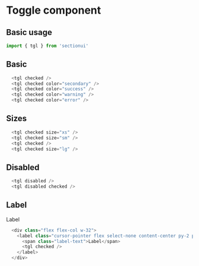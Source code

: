 # Toggle component

## Basic usage

```ts
import { tgl } from 'sectionui'
```

## Basic

<div class="flex flex-wrap items-center gap-3">
  <tgl checked />
  <tgl checked color="secondary" />
  <tgl checked color="success" />
  <tgl checked color="warning" />
  <tgl checked color="error" />
</div>

```ts
  <tgl checked />
  <tgl checked color="secondary" />
  <tgl checked color="success" />
  <tgl checked color="warning" />
  <tgl checked color="error" />
```

## Sizes

<div class="flex flex-wrap items-center gap-3">
  <tgl checked size="xs" />
  <tgl checked size="sm" />
  <tgl checked />
  <tgl checked size="lg" />
</div>

```ts
  <tgl checked size="xs" />
  <tgl checked size="sm" />
  <tgl checked />
  <tgl checked size="lg" />
```

## Disabled

<div class="flex flex-wrap items-center gap-3">
  <tgl disabled />
  <tgl disabled checked />
</div>

```ts
  <tgl disabled />
  <tgl disabled checked />
```

## Label

<div class="flex flex-wrap items-center gap-3">
  <div class="flex flex-col w-32">
    <label class="cursor-pointer flex select-none content-center py-2 px-1 justify-between">
      <span class="label-text">Label</span>
      <tgl checked />
    </label>
  </div>
</div>

```ts
  <div class="flex flex-col w-32">
    <label class="cursor-pointer flex select-none content-center py-2 px-1 justify-between">
      <span class="label-text">Label</span>
      <tgl checked />
    </label>
  </div>
  ```